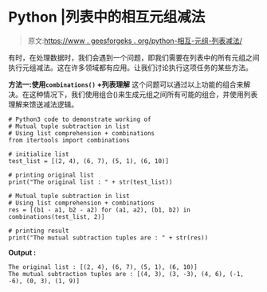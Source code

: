 # Python |列表中的相互元组减法

> 原文:[https://www . geesforgeks . org/python-相互-元组-列表减法/](https://www.geeksforgeeks.org/python-mutual-tuple-subtraction-in-list/)

有时，在处理数据时，我们会遇到一个问题，即我们需要在列表中的所有元组之间执行元组减法。这在许多领域都有应用。让我们讨论执行这项任务的某些方法。

**方法一:使用`combinations()` +列表理解**
这个问题可以通过以上功能的组合来解决。在这种情况下，我们使用组合()来生成元组之间所有可能的组合，并使用列表理解来馈送减法逻辑。

```
# Python3 code to demonstrate working of
# Mutual tuple subtraction in list
# Using list comprehension + combinations
from itertools import combinations

# initialize list 
test_list = [(2, 4), (6, 7), (5, 1), (6, 10)]

# printing original list 
print("The original list : " + str(test_list))

# Mutual tuple subtraction in list
# Using list comprehension + combinations
res = [(b1 - a1, b2 - a2) for (a1, a2), (b1, b2) in combinations(test_list, 2)]   

# printing result
print("The mutual subtraction tuples are : " + str(res))
```

**Output :**

```
The original list : [(2, 4), (6, 7), (5, 1), (6, 10)]
The mutual subtraction tuples are : [(4, 3), (3, -3), (4, 6), (-1, -6), (0, 3), (1, 9)]

```
